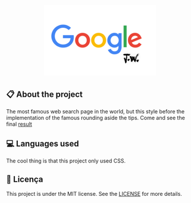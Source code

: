
<h1 align="center">
    <img src="./imagens/logo-repo.png" alt="Google Search Page Clone by Jhony Walker" width="300px" />
</h1>

## :clipboard: About the project

The most famous web search page in the world, but this style before the implementation of the famous rounding aside the tips. Come and see the final [result](https://jhonywalker-pixel.github.io/google-search-clone/)

## :computer: Languages used

The cool thing is that this project only used CSS.

## :book: Licença

This project is under the MIT license. See the [LICENSE](LICENSE.md) for more details.
